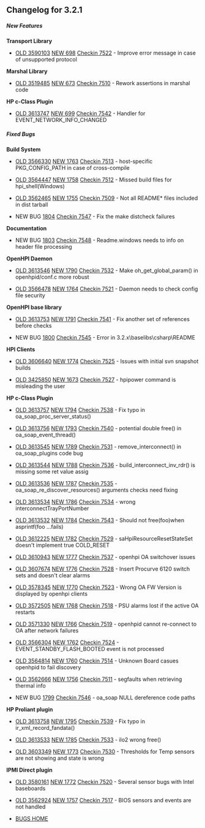 ﻿
## Changelog for 3.2.1

##### New Features

**Transport Library**

-   [OLD 3590103](http://sourceforge.net/tracker/?func=detail&aid=3590103&group_id=71730&atid=532254)  [NEW 698](http://sourceforge.net/p/openhpi/feature-requests/698/)  [Checkin 7522](http://sourceforge.net/p/openhpi/code/7522)  - Improve error message in case of unsupported protocol
    

**Marshal Library**

-   [OLD 3519485](http://sourceforge.net/tracker/?func=detail&aid=3519485&group_id=71730&atid=532254)  [NEW 673](http://sourceforge.net/p/openhpi/feature-requests/673/)  [Checkin 7510](http://sourceforge.net/p/openhpi/code/7510)  - Rework assertions in marshal code
    

**HP c-Class Plugin**

-   [OLD 3613747](http://sourceforge.net/tracker/?func=detail&aid=3613747&group_id=71730&atid=532254)  [NEW 699](http://sourceforge.net/p/openhpi/feature-requests/699/)  [Checkin 7542](http://sourceforge.net/p/openhpi/code/7542)  - Handler for EVENT_NETWORK_INFO_CHANGED
    

##### Fixed Bugs

**Build System**

-   [OLD 3566330](http://sourceforge.net/tracker/?func=detail&aid=3566330&group_id=71730&atid=532251)  [NEW 1763](http://sourceforge.net/p/openhpi/bugs/1763/)  [Checkin 7513](http://sourceforge.net/p/openhpi/code/7513)  - host-specific PKG_CONFIG_PATH in case of cross-compile
    
-   [OLD 3564447](http://sourceforge.net/tracker/?func=detail&aid=3564447&group_id=71730&atid=532251)  [NEW 1758](http://sourceforge.net/p/openhpi/bugs/1758/)  [Checkin 7512](http://sourceforge.net/p/openhpi/code/7512)  - Missed build files for hpi_shell(Windows)
    
-   [OLD 3562465](http://sourceforge.net/tracker/?func=detail&aid=3562465&group_id=71730&atid=532251)  [NEW 1755](http://sourceforge.net/p/openhpi/bugs/1755/)  [Checkin 7509](http://sourceforge.net/p/openhpi/code/7509)  - Not all README* files included in dist tarball
    
-   NEW BUG  [1804](http://sourceforge.net/p/openhpi/bugs/1804/)  [Checkin 7547](http://sourceforge.net/p/openhpi/code/7547)  - Fix the make distcheck failures
    

**Documentation**

-   NEW BUG  [1803](http://sourceforge.net/p/openhpi/bugs/1803/)  [Checkin 7548](http://sourceforge.net/p/openhpi/code/7548)  - Readme.windows needs to info on header file processing
    

**OpenHPI Daemon**

-   [OLD 3613546](http://sourceforge.net/tracker/?func=detail&aid=3613546&group_id=71730&atid=532251)  [NEW 1790](http://sourceforge.net/p/openhpi/bugs/1790/)  [Checkin 7532](http://sourceforge.net/p/openhpi/code/7532)  - Make oh_get_global_param() in openhpid/conf.c more robust
    
-   [OLD 3566478](http://sourceforge.net/tracker/?func=detail&aid=3566478&group_id=71730&atid=532251)  [NEW 1764](http://sourceforge.net/p/openhpi/bugs/1764/)  [Checkin 7521](http://sourceforge.net/p/openhpi/code/7521)  - Daemon needs to check config file security
    

**OpenHPI base library**

-   [OLD 3613753](http://sourceforge.net/tracker/?func=detail&aid=3613753&group_id=71730&atid=532251)  [NEW 1791](http://sourceforge.net/p/openhpi/bugs/1791/)  [Checkin 7541](http://sourceforge.net/p/openhpi/code/7541)  - Fix another set of references before checks
    
-   NEW BUG  [1800](http://sourceforge.net/p/openhpi/bugs/1800)  [Checkin 7545](http://sourceforge.net/p/openhpi/code/7545)  - Error in 3.2.x\baselibs\csharp\README
    

**HPI Clients**

-   [OLD 3606640](http://sourceforge.net/tracker/?func=detail&aid=3606640&group_id=71730&atid=532251)  [NEW 1774](http://sourceforge.net/p/openhpi/bugs/1774/)  [Checkin 7525](http://sourceforge.net/p/openhpi/code/7525)  - Issues with initial svn snapshot builds
    
-   [OLD 3425850](http://sourceforge.net/tracker/?func=detail&aid=3425850&group_id=71730&atid=532251)  [NEW 1673](http://sourceforge.net/p/openhpi/bugs/1673/)  [Checkin 7527](http://sourceforge.net/p/openhpi/code/7527)  - hpipower command is misleading the user
    

**HP c-Class Plugin**

-   [OLD 3613757](http://sourceforge.net/tracker/?func=detail&aid=3613757&group_id=71730&atid=532251)  [NEW 1794](http://sourceforge.net/p/openhpi/bugs/1794/)  [Checkin 7538](http://sourceforge.net/p/openhpi/code/7538)  - Fix typo in oa_soap_proc_server_status()
    
-   [OLD 3613756](http://sourceforge.net/tracker/?func=detail&aid=3613756&group_id=71730&atid=532251)  [NEW 1793](http://sourceforge.net/p/openhpi/bugs/1793/)  [Checkin 7540](http://sourceforge.net/p/openhpi/code/7540)  - potential double free() in oa_soap_event_thread()
    
-   [OLD 3613545](http://sourceforge.net/tracker/?func=detail&aid=3613545&group_id=71730&atid=532251)  [NEW 1789](http://sourceforge.net/p/openhpi/bugs/1789/)  [Checkin 7531](http://sourceforge.net/p/openhpi/code/7531)  - remove_interconnect() in oa_soap_plugins code bug
    
-   [OLD 3613544](http://sourceforge.net/tracker/?func=detail&aid=3613544&group_id=71730&atid=532251)  [NEW 1788](http://sourceforge.net/p/openhpi/bugs/1788/)  [Checkin 7536](http://sourceforge.net/p/openhpi/code/7536)  - build_interconnect_inv_rdr() is missing some ret value assig
    
-   [OLD 3613536](http://sourceforge.net/tracker/?func=detail&aid=3613536&group_id=71730&atid=532251)  [NEW 1787](http://sourceforge.net/p/openhpi/bugs/1787/)  [Checkin 7535](http://sourceforge.net/p/openhpi/code/7535)  - oa_soap_re_discover_resources() arguments checks need fixing
    
-   [OLD 3613534](http://sourceforge.net/tracker/?func=detail&aid=3613534&group_id=71730&atid=532251)  [NEW 1786](http://sourceforge.net/p/openhpi/bugs/1786/)  [Checkin 7534](http://sourceforge.net/p/openhpi/code/7534)  - wrong interconnectTrayPortNumber
    
-   [OLD 3613532](http://sourceforge.net/tracker/?func=detail&aid=3613532&group_id=71730&atid=532251)  [NEW 1784](http://sourceforge.net/p/openhpi/bugs/1784/)  [Checkin 7543](http://sourceforge.net/p/openhpi/code/7543)  - Should not free(foo)when asprintf(foo ...fails)
    
-   [OLD 3612225](http://sourceforge.net/tracker/?func=detail&aid=3612225&group_id=71730&atid=532251)  [NEW 1782](http://sourceforge.net/p/openhpi/bugs/1782/)  [Checkin 7529](http://sourceforge.net/p/openhpi/code/7529)  - saHpiResourceResetStateSet doesn't implement true COLD_RESET
    
-   [OLD 3610943](http://sourceforge.net/tracker/?func=detail&aid=3610943&group_id=71730&atid=532251)  [NEW 1777](http://sourceforge.net/p/openhpi/bugs/1777/)  [Checkin 7537](http://sourceforge.net/p/openhpi/code/7537)  - openhpi OA switchover issues
    
-   [OLD 3607674](http://sourceforge.net/tracker/?func=detail&aid=3607674&group_id=71730&atid=532251)  [NEW 1776](http://sourceforge.net/p/openhpi/bugs/1776/)  [Checkin 7528](http://sourceforge.net/p/openhpi/code/7528)  - Insert Procurve 6120 switch sets and doesn't clear alarms
    
-   [OLD 3578345](http://sourceforge.net/tracker/?func=detail&aid=3578345&group_id=71730&atid=532251)  [NEW 1770](http://sourceforge.net/p/openhpi/bugs/1770/)  [Checkin 7523](http://sourceforge.net/p/openhpi/code/7523)  - Wrong OA FW Version is displayed by openhpi clients
    
-   [OLD 3572505](http://sourceforge.net/tracker/?func=detail&aid=3572505&group_id=71730&atid=532251)  [NEW 1768](http://sourceforge.net/p/openhpi/bugs/1768/)  [Checkin 7518](http://sourceforge.net/p/openhpi/code/7518)  - PSU alarms lost if the active OA restarts
    
-   [OLD 3571330](http://sourceforge.net/tracker/?func=detail&aid=3571330&group_id=71730&atid=532251)  [NEW 1766](http://sourceforge.net/p/openhpi/bugs/1766/)  [Checkin 7519](http://sourceforge.net/p/openhpi/code/7519)  - openhpid cannot re-connect to OA after network failures
    
-   [OLD 3566304](http://sourceforge.net/tracker/?func=detail&aid=3566304&group_id=71730&atid=532251)  [NEW 1762](http://sourceforge.net/p/openhpi/bugs/1762/)  [Checkin 7524](http://sourceforge.net/p/openhpi/code/7524)  - EVENT_STANDBY_FLASH_BOOTED event is not processed
    
-   [OLD 3564814](http://sourceforge.net/tracker/?func=detail&aid=3564814&group_id=71730&atid=532251)  [NEW 1760](http://sourceforge.net/p/openhpi/bugs/1760/)  [Checkin 7514](http://sourceforge.net/p/openhpi/code/7514)  - Unknown Board casues openhpid to fail discovery
    
-   [OLD 3562666](http://sourceforge.net/tracker/?func=detail&aid=3562666&group_id=71730&atid=532251)  [NEW 1756](http://sourceforge.net/p/openhpi/bugs/1756/)  [Checkin 7511](http://sourceforge.net/p/openhpi/code/7511)  - segfaults when retrieving thermal info
    
-   NEW BUG  [1799](http://sourceforge.net/p/openhpi/bugs/1799/)  [Checkin 7546](http://sourceforge.net/p/openhpi/code/7546)  - oa_soap NULL dereference code paths
    

**HP Proliant plugin**

-   [OLD 3613758](http://sourceforge.net/tracker/?func=detail&aid=3613758&group_id=71730&atid=532251)  [NEW 1795](http://sourceforge.net/p/openhpi/bugs/1795/)  [Checkin 7539](http://sourceforge.net/p/openhpi/code/7539)  - Fix typo in ir_xml_record_fandata()
    
-   [OLD 3613533](http://sourceforge.net/tracker/?func=detail&aid=3613533&group_id=71730&atid=532251)  [NEW 1785](http://sourceforge.net/p/openhpi/bugs/1785/)  [Checkin 7533](http://sourceforge.net/p/openhpi/code/7533)  - ilo2 wrong free()
    
-   [OLD 3603349](http://sourceforge.net/tracker/?func=detail&aid=3603349&group_id=71730&atid=532251)  [NEW 1773](http://sourceforge.net/p/openhpi/bugs/1773/)  [Checkin 7530](http://sourceforge.net/p/openhpi/code/7530)  - Thresholds for Temp sensors are not showing and state is wrong
    

**IPMI Direct plugin**

-   [OLD 3580161](http://sourceforge.net/tracker/?func=detail&aid=3580161&group_id=71730&atid=532251)  [NEW 1772](http://sourceforge.net/p/openhpi/bugs/1772/)  [Checkin 7520](http://sourceforge.net/p/openhpi/code/7520)  - Several sensor bugs with Intel baseboards
    
-   [OLD 3562924](http://sourceforge.net/tracker/?func=detail&aid=3562924&group_id=71730&atid=532251)  [NEW 1757](http://sourceforge.net/p/openhpi/bugs/1757/)  [Checkin 7517](http://sourceforge.net/p/openhpi/code/7517)  - BIOS sensors and events are not handled
    
-   [BUGS HOME](http://sourceforge.net/p/openhpi/bugs/)
